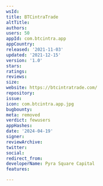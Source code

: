 ```yaml
---
wsId: 
title: BTCintraTrade
altTitle: 
authors: 
users: 50
appId: com.btcintra.app
appCountry: 
released: '2021-11-03'
updated: '2021-12-15'
version: '1.0'
stars: 
ratings: 
reviews: 
size: 
website: https://btcintratrade.com/
repository: 
issue: 
icon: com.btcintra.app.jpg
bugbounty: 
meta: removed
verdict: fewusers
appHashes: 
date: '2024-04-19'
signer: 
reviewArchive: 
twitter: 
social: 
redirect_from: 
developerName: Pyra Square Capital
features: 

---
```


